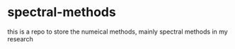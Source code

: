 # spectral-methods
 this is a repo to store the numeical methods, mainly spectral methods in my research 
